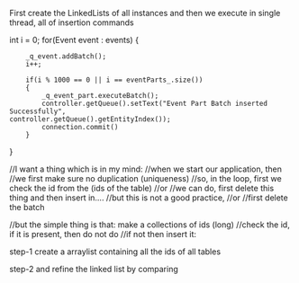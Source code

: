 First create the LinkedLists of all instances
and then we execute in single thread, all of insertion commands

int i = 0;
for(Event event : events)
{

		_q_event.addBatch();
		i++;
		
		if(i % 1000 == 0 || i == eventParts_.size())
		{
			_q_event_part.executeBatch();
			controller.getQueue().setText("Event Part Batch inserted Successfully", 					controller.getQueue().getEntityIndex());
			connection.commit()
		}
	
}


//I want a thing which is in my mind:
//when we start our application, then 
//we first make sure no duplication (uniqueness)
//so, in the loop, first we check the id from the (ids of the table)
//or
//we can do, first delete this thing and then insert in....
//but this is not a good practice, 
//or
//first delete the batch 

//but the simple thing is that: make a collections of ids (long)
//check the id, if it is present, then do not do 
//if not then insert it:


step-1
create a arraylist containing all the ids of all tables


step-2
and refine the linked list by comparing